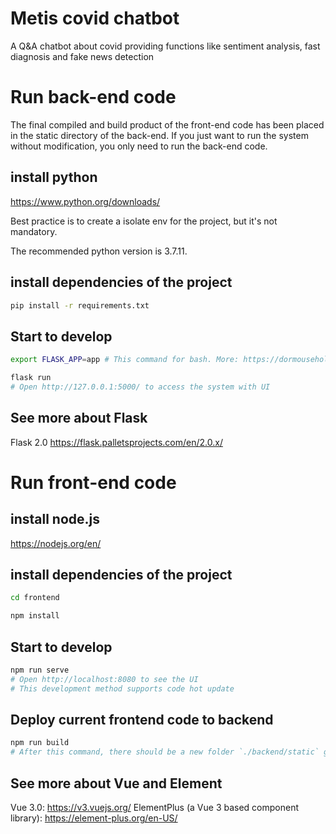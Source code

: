 # Metis covid chatbot

A Q&A chatbot about covid providing functions like sentiment analysis, fast diagnosis and fake news detection

# Run back-end code

The final compiled and build product of the front-end code has been placed in the static directory of the back-end. If you just want to run the system without modification, you only need to run the back-end code. 

## install python
https://www.python.org/downloads/

Best practice is to create a isolate env for the project, but it's not mandatory.

The recommended python version is 3.7.11.

## install dependencies of the project
``` bash
pip install -r requirements.txt
```

## Start to develop
``` bash
export FLASK_APP=app # This command for bash. More: https://dormousehole.readthedocs.io/en/latest/quickstart.html

flask run
# Open http://127.0.0.1:5000/ to access the system with UI
```

## See more about Flask
Flask 2.0 https://flask.palletsprojects.com/en/2.0.x/


# Run front-end code

## install node.js
https://nodejs.org/en/

## install dependencies of the project
``` bash
cd frontend

npm install
```

## Start to develop
``` bash
npm run serve
# Open http://localhost:8080 to see the UI
# This development method supports code hot update
```

## Deploy current frontend code to backend
``` bash
npm run build
# After this command, there should be a new folder `./backend/static` generated and some fe files inside.
```

## See more about Vue and Element
Vue 3.0: https://v3.vuejs.org/
ElementPlus (a Vue 3 based component library): https://element-plus.org/en-US/
